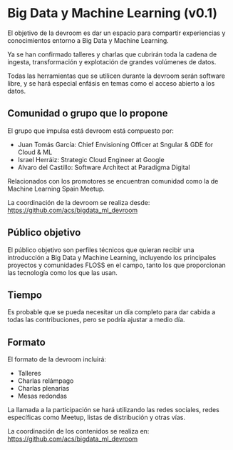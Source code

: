 # Big Data y Machine Learning (v0.1)

El objetivo de la devroom es dar un espacio para compartir
experiencias y conocimientos entorno a Big Data y Machine Learning.

Ya se han confirmado talleres y charlas que cubrirán toda la
cadena de ingesta, transformación y explotación de grandes volúmenes de datos.

Todas las herramientas que se utilicen durante la devroom serán
software libre, y se hará especial enfásis en temas como el
acceso abierto a los datos.

## Comunidad o grupo que lo propone

El grupo que impulsa está devroom está compuesto por:

* Juan Tomás García: Chief Envisioning Officer at Sngular & GDE for Cloud & ML
* Israel Herráiz:  Strategic Cloud Engineer at Google
* Alvaro del Castillo: Software Architect at Paradigma Digital

Relacionados con los promotores se encuentran comunidad como la
de Machine Learning Spain Meetup.

La coordinación de la devroom se realiza desde: https://github.com/acs/bigdata_ml_devroom

## Público objetivo

El público objetivo son perfiles técnicos que quieran recibir una
introducción a Big Data y Machine Learning, incluyendo los principales
proyectos y comunidades FLOSS en el campo, tanto los que proporcionan
las tecnología como los que las usan.

## Tiempo

Es probable que se pueda necesitar un día completo para dar cabida a todas
las contribuciones, pero se podría ajustar a medio día.

## Formato

El formato de la devroom incluirá:

* Talleres
* Charlas relámpago
* Charlas plenarias
* Mesas redondas

La llamada a la participación se hará utilizando las redes sociales, redes
específicas como Meetup, listas de distribución y otras vías.

La coordinación de los contenidos se realiza en: https://github.com/acs/bigdata_ml_devroom
